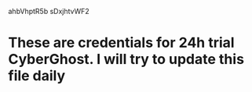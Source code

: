 ahbVhptR5b
sDxjhtvWF2
# These are credentials for 24h trial CyberGhost. I will try to update this file daily
